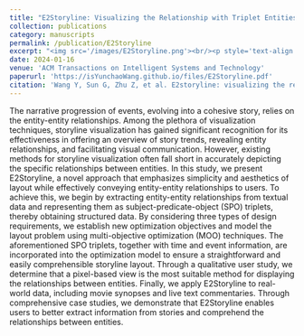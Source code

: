 ```yaml
---
title: "E2Storyline: Visualizing the Relationship with Triplet Entities and Event Discovery"
collection: publications
category: manuscripts
permalink: /publication/E2Storyline
excerpt: "<img src='/images/E2Storyline.png'><br/><p style='text-align: justify; text-justify: inter-word;'>In this paper, we propose an effective multi-objective optimization (MOO) algorithm. The algorithm takes into account different optimization objectives, both global and local. For the global, we need to minimize line crossings and oscillations as much as possible. For the local, we need to make the related entities as close to each other as possible. The modeling is performed by determining the objective function and constraints to optimize the layout of the storyline visualization.</p>"
date: 2024-01-16
venue: 'ACM Transactions on Intelligent Systems and Technology'
paperurl: 'https://isYunchaoWang.github.io/files/E2Storyline.pdf'
citation: 'Wang Y, Sun G, Zhu Z, et al. E2storyline: visualizing the relationship with triplet entities and event discovery[J]. <i>ACM Transactions on Intelligent Systems and Technology<i>, 2024, 15(1): 1-26.'
---
```


The narrative progression of events, evolving into a cohesive story, relies on the entity-entity relationships. Among the plethora of visualization techniques, storyline visualization has gained significant recognition for its effectiveness in offering an overview of story trends, revealing entity relationships, and facilitating visual communication. However, existing methods for storyline visualization often fall short in accurately depicting the specific relationships between entities. In this study, we present E2Storyline, a novel approach that emphasizes simplicity and aesthetics of layout while effectively conveying entity-entity relationships to users. To achieve this, we begin by extracting entity-entity relationships from textual data and representing them as subject-predicate-object (SPO) triplets, thereby obtaining structured data. By considering three types of design requirements, we establish new optimization objectives and model the layout problem using multi-objective optimization (MOO) techniques. The aforementioned SPO triplets, together with time and event information, are incorporated into the optimization model to ensure a straightforward and easily comprehensible storyline layout. Through a qualitative user study, we determine that a pixel-based view is the most suitable method for displaying the relationships between entities. Finally, we apply E2Storyline to real-world data, including movie synopses and live text commentaries. Through comprehensive case studies, we demonstrate that E2Storyline enables users to better extract information from stories and comprehend the relationships between entities.